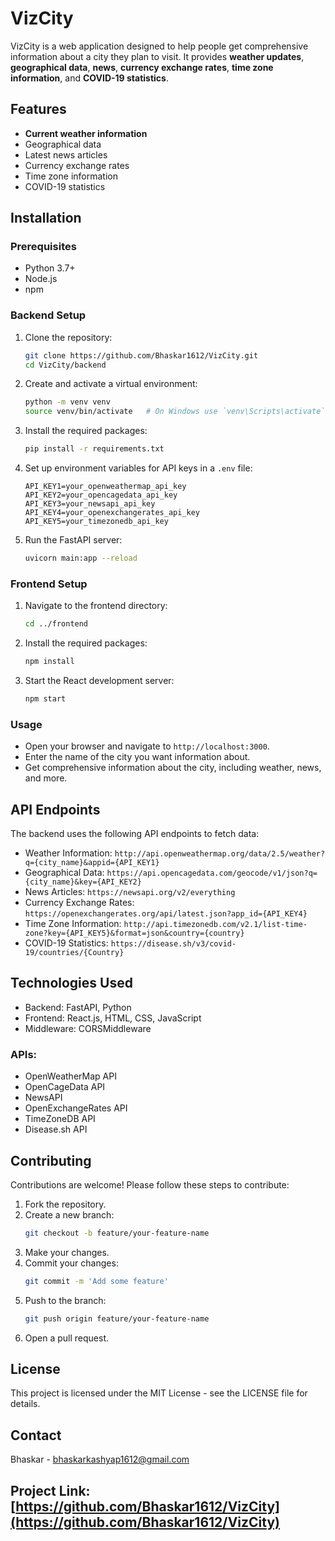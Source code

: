 # VizCity

VizCity is a web application designed to help people get comprehensive information about a city they plan to visit. It provides **weather updates**, **geographical data**, **news**, **currency exchange rates**, **time zone information**, and **COVID-19 statistics**.

## Features

- **Current weather information**
- Geographical data
- Latest news articles
- Currency exchange rates
- Time zone information
- COVID-19 statistics

## Installation

### Prerequisites

- Python 3.7+
- Node.js
- npm

### Backend Setup

1. Clone the repository:
   ```sh
   git clone https://github.com/Bhaskar1612/VizCity.git
   cd VizCity/backend
   ```

2. Create and activate a virtual environment:
   ```sh
   python -m venv venv
   source venv/bin/activate   # On Windows use `venv\Scripts\activate`
   ```

3. Install the required packages:
   ```sh
   pip install -r requirements.txt
   ```

4. Set up environment variables for API keys in a `.env` file:
   ```env
   API_KEY1=your_openweathermap_api_key
   API_KEY2=your_opencagedata_api_key
   API_KEY3=your_newsapi_api_key
   API_KEY4=your_openexchangerates_api_key
   API_KEY5=your_timezonedb_api_key
   ```

5. Run the FastAPI server:
   ```sh
   uvicorn main:app --reload
   ```

### Frontend Setup

1. Navigate to the frontend directory:
   ```sh
   cd ../frontend
   ```

2. Install the required packages:
   ```sh
   npm install
   ```

3. Start the React development server:
   ```sh
   npm start
   ```

### Usage
- Open your browser and navigate to `http://localhost:3000`.
- Enter the name of the city you want information about.
- Get comprehensive information about the city, including weather, news, and more.

## API Endpoints
The backend uses the following API endpoints to fetch data:

- Weather Information: `http://api.openweathermap.org/data/2.5/weather?q={city_name}&appid={API_KEY1}`
- Geographical Data: `https://api.opencagedata.com/geocode/v1/json?q={city_name}&key={API_KEY2}`
- News Articles: `https://newsapi.org/v2/everything`
- Currency Exchange Rates: `https://openexchangerates.org/api/latest.json?app_id={API_KEY4}`
- Time Zone Information: `http://api.timezonedb.com/v2.1/list-time-zone?key={API_KEY5}&format=json&country={country}`
- COVID-19 Statistics: `https://disease.sh/v3/covid-19/countries/{Country}`

## Technologies Used
- Backend: FastAPI, Python
- Frontend: React.js, HTML, CSS, JavaScript
- Middleware: CORSMiddleware

### APIs:
- OpenWeatherMap API
- OpenCageData API
- NewsAPI
- OpenExchangeRates API
- TimeZoneDB API
- Disease.sh API

## Contributing
Contributions are welcome! Please follow these steps to contribute:

1. Fork the repository.
2. Create a new branch:
   ```sh
   git checkout -b feature/your-feature-name
   ```
3. Make your changes.
4. Commit your changes:
   ```sh
   git commit -m 'Add some feature'
   ```
5. Push to the branch:
   ```sh
   git push origin feature/your-feature-name
   ```
6. Open a pull request.

## License
This project is licensed under the MIT License - see the LICENSE file for details.

## Contact
Bhaskar - bhaskarkashyap1612@gmail.com

## Project Link: [https://github.com/Bhaskar1612/VizCity](https://github.com/Bhaskar1612/VizCity)
